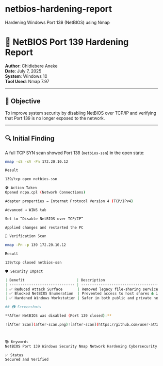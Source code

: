 # netbios-hardening-report
Hardening Windows Port 139 (NetBIOS) using Nmap
# 🔐 NetBIOS Port 139 Hardening Report

**Author**: Chidiebere Aneke  
**Date**: July 7, 2025  
**System**: Windows 10  
**Tool Used**: Nmap 7.97

---

## 🧠 Objective

To improve system security by disabling NetBIOS over TCP/IP and verifying that Port 139 is no longer exposed to the network.

---

## 🔍 Initial Finding

A full TCP SYN scan showed Port 139 (`netbios-ssn`) in the open state:

```bash
nmap -sS -sV -Pn 172.20.10.12

Result

139/tcp open netbios-ssn

🛠️ Action Taken
Opened ncpa.cpl (Network Connections)

Adapter properties → Internet Protocol Version 4 (TCP/IPv4)

Advanced → WINS tab

Set to “Disable NetBIOS over TCP/IP”

Applied changes and restarted the PC

🔁 Verification Scan

nmap -Pn -p 139 172.20.10.12

Result

139/tcp closed netbios-ssn

🛡️ Security Impact

| Benefit                        | Description                               |
| ------------------------------ | ----------------------------------------- |
| ✅ Reduced Attack Surface       | Removed legacy file-sharing service       |
| ✅ Blocked NetBIOS Enumeration  | Prevented access to host shares & info    |
| ✅ Hardened Windows Workstation | Safer in both public and private networks |

## 📷 Screenshots

**After NetBIOS was disabled (Port 139 closed):**

![After Scan](after-scan.png)![after-scan](https://github.com/user-attachments/assets/e374cb49-001b-4d8c-848e-6d3222d6dcc2)



📚 Keywords
NetBIOS Port 139 Windows Security Nmap Network Hardening Cybersecurity Portfolio

✅ Status
Secured and Verified


